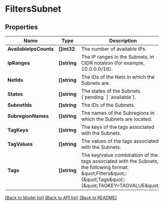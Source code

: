 # FiltersSubnet

## Properties

Name | Type | Description | Notes
------------ | ------------- | ------------- | -------------
**AvailableIpsCounts** | **[]int32** | The number of available IPs. | [optional] 
**IpRanges** | **[]string** | The IP ranges in the Subnets, in CIDR notation (for example, 10.0.0.0/16). | [optional] 
**NetIds** | **[]string** | The IDs of the Nets in which the Subnets are. | [optional] 
**States** | **[]string** | The states of the Subnets (&#x60;pending&#x60; \\| &#x60;available&#x60;). | [optional] 
**SubnetIds** | **[]string** | The IDs of the Subnets. | [optional] 
**SubregionNames** | **[]string** | The names of the Subregions in which the Subnets are located. | [optional] 
**TagKeys** | **[]string** | The keys of the tags associated with the Subnets. | [optional] 
**TagValues** | **[]string** | The values of the tags associated with the Subnets. | [optional] 
**Tags** | **[]string** | The key/value combination of the tags associated with the Subnets, in the following format: &amp;quot;Filters&amp;quot;:{&amp;quot;Tags&amp;quot;:[&amp;quot;TAGKEY&#x3D;TAGVALUE&amp;quot;]}. | [optional] 

[[Back to Model list]](../README.md#documentation-for-models) [[Back to API list]](../README.md#documentation-for-api-endpoints) [[Back to README]](../README.md)


